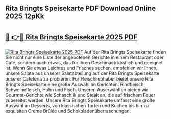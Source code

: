 ## Rita Bringts Speisekarte PDF Download Online 2025 12pKk

# <h2><a href="http://gccyc5.nevu.top/?p=Rita+Bringts+Speisekarte">🔗 👉🔴 Rita Bringts Speisekarte 2025 PDF</a></h2>

[![Rita Bringts Speisekarte 2025 PDF](https://i.imgur.com/dBaPXMq.png)](http://gccyc5.nevu.top/?p=Rita+Bringts+Speisekarte)
Auf der Rita Bringts Speisekarte finden Sie nicht nur eine Liste der angebotenen Gerichte in einem Restaurant oder Café, sondern auch etwas, das für Ihren Geschmack köstlich und geeignet ist. Wenn Sie etwas Leichtes und Frisches suchen, empfehlen wir Ihnen, unsere Salate aus unserer Salatabteilung auf der Rita Bringts Speisekarte unserer Cafeteria zu probieren. Für Fleischliebhaber bietet unsere Rita Bringts Speisekarte eine große Auswahl an Gerichten: Rindfleisch, Schweinefleisch, Huhn und Fisch. Unseren Auserwählten bieten wir Gourmet-Gerichte wie Schaschlik und Steak an, die auf frischem Feuer zubereitet werden. Unsere Rita Bringts Speisekarte umfasst eine große Auswahl an Desserts, von klassischen Torten und Kuchen bis hin zu exquisiten Crème Brûlée und Schokoladenüberraschungen.
